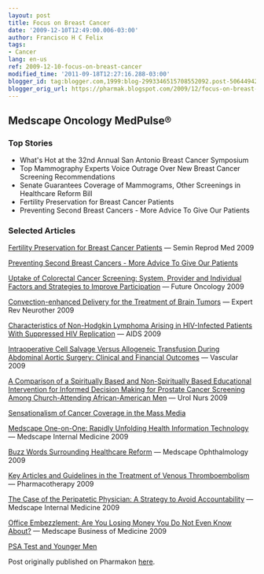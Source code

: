 ```yaml
---
layout: post
title: Focus on Breast Cancer
date: '2009-12-10T12:49:00.006-03:00'
author: Francisco H C Felix
tags:
- Cancer
lang: en-us
ref: 2009-12-10-focus-on-breast-cancer
modified_time: '2011-09-18T12:27:16.288-03:00'
blogger_id: tag:blogger.com,1999:blog-2993346515708552092.post-5064494278699140070
blogger_orig_url: https://pharmak.blogspot.com/2009/12/focus-on-breast-cancer.html
---
```


## Medscape Oncology MedPulse®

### Top Stories

- What's Hot at the 32nd Annual San Antonio Breast Cancer Symposium
- Top Mammography Experts Voice Outrage Over New Breast Cancer Screening Recommendations
- Senate Guarantees Coverage of Mammograms, Other Screenings in Healthcare Reform Bill
- Fertility Preservation for Breast Cancer Patients
- Preventing Second Breast Cancers - More Advice To Give Our Patients

### Selected Articles

[Fertility Preservation for Breast Cancer Patients](https://mp.medscape.com/cgi-bin1/DM/y/hClJK0SuY5A0D1E0KozM0ED&uac=100503AZ) — Semin Reprod Med 2009

[Preventing Second Breast Cancers - More Advice To Give Our Patients](https://mp.medscape.com/cgi-bin1/DM/y/hClJK0SuY5A0D1E0KozN0EE&uac=100503AZ)

[Uptake of Colorectal Cancer Screening: System, Provider and Individual Factors and Strategies to Improve Participation](https://mp.medscape.com/cgi-bin1/DM/y/hClJK0SuY5A0D1E0KozO0EF&uac=100503AZ) — Future Oncology 2009

[Convection-enhanced Delivery for the Treatment of Brain Tumors](https://mp.medscape.com/cgi-bin1/DM/y/hClJK0SuY5A0D1E0KozP0EG&uac=100503AZ) — Expert Rev Neurother 2009

[Characteristics of Non-Hodgkin Lymphoma Arising in HIV-Infected Patients With Suppressed HIV Replication](https://mp.medscape.com/cgi-bin1/DM/y/hClJK0SuY5A0D1E0KozQ0EH&uac=100503AZ) — AIDS 2009

[Intraoperative Cell Salvage Versus Allogeneic Transfusion During Abdominal Aortic Surgery: Clinical and Financial Outcomes](https://mp.medscape.com/cgi-bin1/DM/y/hClJK0SuY5A0D1E0KozR0EI&uac=100503AZ) — Vascular 2009

[A Comparison of a Spiritually Based and Non-Spiritually Based Educational Intervention for Informed Decision Making for Prostate Cancer Screening Among Church-Attending African-American Men](https://mp.medscape.com/cgi-bin1/DM/y/hClJK0SuY5A0D1E0KozS0EJ&uac=100503AZ) — Urol Nurs 2009

[Sensationalism of Cancer Coverage in the Mass Media](https://mp.medscape.com/cgi-bin1/DM/y/hClJK0SuY5A0D1E0KozT0EK&uac=100503AZ)

[Medscape One-on-One: Rapidly Unfolding Health Information Technology](https://mp.medscape.com/cgi-bin1/DM/y/hClJK0SuY5A0D1E0KozU0EL&uac=100503AZ) — Medscape Internal Medicine 2009

[Buzz Words Surrounding Healthcare Reform](https://mp.medscape.com/cgi-bin1/DM/y/hClJK0SuY5A0D1E0KozV0EM&uac=100503AZ) — Medscape Ophthalmology 2009

[Key Articles and Guidelines in the Treatment of Venous Thromboembolism](https://mp.medscape.com/cgi-bin1/DM/y/hClJK0SuY5A0D1E0KozW0EN&uac=100503AZ) — Pharmacotherapy 2009

[The Case of the Peripatetic Physician: A Strategy to Avoid Accountability](https://mp.medscape.com/cgi-bin1/DM/y/hClJK0SuY5A0D1E0KozX0EO&uac=100503AZ) — Medscape Internal Medicine 2009

[Office Embezzlement: Are You Losing Money You Do Not Even Know About?](https://mp.medscape.com/cgi-bin1/DM/y/hClJK0SuY5A0D1E0KozY0EP&uac=100503AZ) — Medscape Business of Medicine 2009

[PSA Test and Younger Men](https://mp.medscape.com/cgi-bin1/DM/y/hClJK0SuY5A0D1E0KozZ0EQ&uac=100503AZ)

Post originally published on Pharmakon [here](https://pharmak.blogspot.com/2009/12/focus-on-breast-cancer.html).
